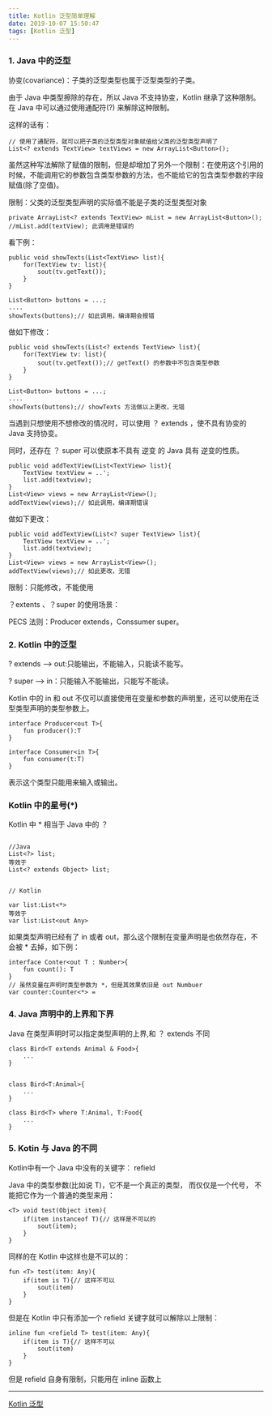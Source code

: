 ```yaml
---
title: Kotlin 泛型简单理解
date: 2019-10-07 15:50:47
tags: [Kotlin 泛型]
---
```


### 1. Java 中的泛型


协变(covariance)：子类的泛型类型也属于泛型类型的子类。

由于 Java 中类型擦除的存在，所以 Java 不支持协变，Kotlin 继承了这种限制。在 Java 中可以通过使用通配符(?) 来解除这种限制。

这样的话有：

```
// 使用了通配符，就可以把子类的泛型类型对象赋值给父类的泛型类型声明了
List<? extends TextView> textViews = new ArrayList<Button>();
```

虽然这种写法解除了赋值的限制，但是却增加了另外一个限制：在使用这个引用的时候，不能调用它的参数包含类型参数的方法，也不能给它的包含类型参数的字段赋值(除了空值)。

限制：父类的泛型类型声明的实际值不能是子类的泛型类型对象

<!-- more -->

```
private ArrayList<? extends TextView> mList = new ArrayList<Button>();
//mList.add(textView); 此调用是错误的 
```

看下例：

```
public void showTexts(List<TextView> list){
    for(TextView tv: list){
        sout(tv.getText());
    }
}

List<Button> buttons = ...;
....
showTexts(buttons);// 如此调用，编译期会报错
```

做如下修改：


```
public void showTexts(List<? extends TextView> list){
    for(TextView tv: list){
        sout(tv.getText());// getText() 的参数中不包含类型参数
    }
}

List<Button> buttons = ...;
....
showTexts(buttons);// showTexts 方法做以上更改，无错
```


当遇到只想使用不想修改的情况时，可以使用 ？ extends ，使不具有协变的 Java 支持协变。

同时，还存在 ？ super 可以使原本不具有 逆变 的 Java 具有 逆变的性质。

```
public void addTextView(List<TextView> list){
    TextView textView = ..';
    list.add(textview);
}
List<View> views = new ArrayList<View>();
addTextView(views);// 如此调用，编译期错误
```

做如下更改：

```
public void addTextView(List<? super TextView> list){
    TextView textView = ..';
    list.add(textview);
}
List<View> views = new ArrayList<View>();
addTextView(views);// 如此更改，无错

```
限制：只能修改，不能使用


？extents 、？super 的使用场景：

PECS 法则：Producer extends，Conssumer super。


### 2. Kotlin 中的泛型

? extends --> out:只能输出，不能输入，只能读不能写。

? super --> in：只能输入不能输出，只能写不能读。


Kotlin 中的 in 和 out 不仅可以直接使用在变量和参数的声明里，还可以使用在泛型类型声明的类型参数上。

```
interface Producer<out T>{
    fun producer():T
}

interface Consumer<in T>{
    fun consumer(t:T)
}
```
表示这个类型只能用来输入或输出。




### Kotlin 中的星号(*) 


Kotlin 中 * 相当于 Java 中的 ？

```

//Java
List<?> list;
等效于 
List<? extends Object> list;


// Kotlin

var list:List<*>
等效于
var list:List<out Any>
```
如果类型声明已经有了 in 或者 out，那么这个限制在变量声明是也依然存在，不会被 * 去掉，如下例：

```
interface Conter<out T : Number>{
    fun count(): T
}
// 虽然变量在声明时类型参数为 *，但是其效果依旧是 out Numbuer
var counter:Counter<*> =
```



### 4. Java 声明中的上界和下界


Java 在类型声明时可以指定类型声明的上界,和 ？ extends 不同

```
class Bird<T extends Animal & Food>{
    ...
}


class Bird<T:Animal>{
    ...
}

class Bird<T> where T:Animal, T:Food{
    ...
}
```


### 5. Kotin 与 Java 的不同


Kotlin中有一个 Java 中没有的关键字： refield

Java 中的类型参数(比如说 T)，它不是一个真正的类型， 而仅仅是一个代号， 不能把它作为一个普通的类型来用：

```
<T> void test(Object item){
    if(item instanceof T){// 这样是不可以的
        sout(item);
    }
}
```
同样的在 Kotlin 中这样也是不可以的：
```
fun <T> test(item: Any){
    if(item is T){// 这样不可以
        sout(item)
    }
}
```
但是在 Kotlin 中只有添加一个 refield 关键字就可以解除以上限制：

```
inline fun <refield T> test(item: Any){
    if(item is T){// 这样不可以
        sout(item)
    }
}
```

但是 refield 自身有限制，只能用在 inline 函数上


  
---

[Kotlin 泛型](https://www.bilibili.com/video/av66340216)
